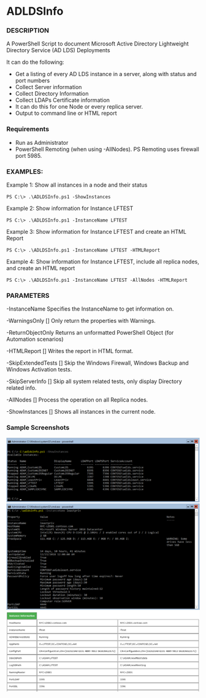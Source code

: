 # ADLDSInfo

### DESCRIPTION
A PowerShell Script to document Microsoft Active Directory Lightweight Directory Service (AD LDS) Deployments

It can do the following:

* Get a listing of every AD LDS instance in a server, along with status and port numbers
* Collect Server information
* Collect Directory Information
* Collect LDAPs Certificate information
* It can do this for one Node or every replica server.
* Output to command line or HTML report

### Requirements

* Run as Administrator
* PowerShell Remoting (when using -AllNodes). PS Remoting uses firewall port 5985.



### EXAMPLES:

Example 1:  Show all instances in a node and their status

	PS C:\> .\ADLDSInfo.ps1 -ShowInstances

Example 2:  Show information for Instance LFTEST

	PS C:\> .\ADLDSInfo.ps1 -InstanceName LFTEST

Example 3:  Show information for Instance LFTEST and create an HTML Report

	PS C:\> .\ADLDSInfo.ps1 -InstanceName LFTEST -HTMLReport

Example 4:  Show information for Instance LFTEST, include all replica nodes, and create an HTML report

	PS C:\> .\ADLDSInfo.ps1 -InstanceName LFTEST -AllNodes -HTMLReport



### PARAMETERS

-InstanceName <String>
Specifies the InstanceName to get information on.

-WarningsOnly [<SwitchParameter>]
Only return the properties with Warnings.

-ReturnObjectOnly <Boolean>
Returns an unformatted PowerShell Object (for Automation scenarios)


-HTMLReport [<SwitchParameter>]
Writes the report in HTML format.

-SkipExtendedTests [<SwitchParameter>]
Skip the Windows Firewall, Windows Backup and Windows Activation tests.



-SkipServerInfo [<SwitchParameter>]
Skip all system related tests, only display Directory related info.



-AllNodes [<SwitchParameter>]
Process the operation on all Replica nodes.



-ShowInstances [<SwitchParameter>]
Shows all instances in the current node.

### Sample Screenshots

![](https://github.com/luisfeliz79/ADLDSInfo/blob/master/ScreenShots/ShowInstances.PNG)
![](https://github.com/luisfeliz79/ADLDSInfo/blob/master/ScreenShots/CommandLineReport.png)
![](https://github.com/luisfeliz79/ADLDSInfo/blob/master/ScreenShots/HTMLReport.png)


